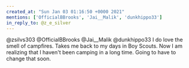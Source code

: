 ```yaml
---
created_at: "Sun Jan 03 01:16:50 +0000 2021"
mentions: ['OfficialBBrooks', 'Jai__Malik', 'dunkhippo33']
in_reply_to: @z_e_silver
---
```


@zsilvs303 @OfficialBBrooks @Jai__Malik @dunkhippo33 I do love the smell of campfires. Takes me back to my days in Boy Scouts. Now I am realizing that I haven't been camping in a long time. Going to have to change that soon.
